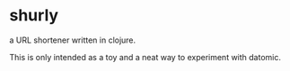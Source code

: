 # shurly
a URL shortener written in clojure. 

This is only intended as a toy and a neat way to experiment with datomic.
